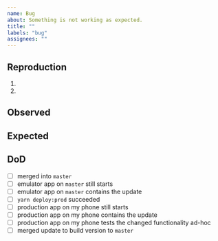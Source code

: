 ```yaml
---
name: Bug
about: Something is not working as expected.
title: ""
labels: "bug"
assignees: ""
---
```


## Reproduction

1. 
2. 

## Observed



## Expected



## DoD

- [ ] merged into `master`
- [ ] emulator app on `master` still starts
- [ ] emulator app on `master` contains the update
- [ ] `yarn deploy:prod` succeeded
- [ ] production app on my phone still starts
- [ ] production app on my phone contains the update
- [ ] production app on my phone tests the changed functionality ad-hoc
- [ ] merged update to build version to `master`
